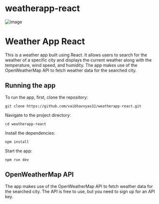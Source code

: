 # weatherapp-react

![image](https://user-images.githubusercontent.com/52570863/171328647-aa178709-ee5c-4cd3-b127-654ce6c7beaa.png)


# Weather App React

This is a weather app built using React. It allows users to search for the weather of a specific city and displays the current weather along with the temperature, wind speed, and humidity. The app makes use of the OpenWeatherMap API to fetch weather data for the searched city.

## Running the app

To run the app, first, clone the repository:

    git clone https://github.com/vaibhavvyas32/weatherapp-react.git 

Navigate to the project directory:

    cd weatherapp-react 

Install the dependencies:

    npm install 

Start the app:

    npm run dev 

## OpenWeatherMap API

The app makes use of the OpenWeatherMap API to fetch weather data for the searched city. The API is free to use, but you need to sign up for an API key.
